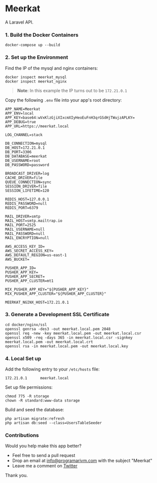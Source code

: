 # Meerkat

A Laravel API.

### 1. Build the Docker Containers

    docker-compose up --build

### 2. Set up the Environment

Find the IP of the mysql and nginx containers:

    docker inspect meerkat_mysql
    docker inspect meerkat_nginx

> **Note**: In this example the IP turns out to be `172.21.0.1`

Copy the following `.env` file into your app's root directory:

    APP_NAME=Meerkat
    APP_ENV=local
    APP_KEY=base64:wVxKlzGjiXIxcmXIyHeoEuFnH3qrGSdHjTWujzAPLKY=
    APP_DEBUG=true
    APP_URL=https://meerkat.local

    LOG_CHANNEL=stack

    DB_CONNECTION=mysql
    DB_HOST=172.21.0.1
    DB_PORT=3306
    DB_DATABASE=meerkat
    DB_USERNAME=root
    DB_PASSWORD=password

    BROADCAST_DRIVER=log
    CACHE_DRIVER=file
    QUEUE_CONNECTION=sync
    SESSION_DRIVER=file
    SESSION_LIFETIME=120

    REDIS_HOST=127.0.0.1
    REDIS_PASSWORD=null
    REDIS_PORT=6379

    MAIL_DRIVER=smtp
    MAIL_HOST=smtp.mailtrap.io
    MAIL_PORT=2525
    MAIL_USERNAME=null
    MAIL_PASSWORD=null
    MAIL_ENCRYPTION=null

    AWS_ACCESS_KEY_ID=
    AWS_SECRET_ACCESS_KEY=
    AWS_DEFAULT_REGION=us-east-1
    AWS_BUCKET=

    PUSHER_APP_ID=
    PUSHER_APP_KEY=
    PUSHER_APP_SECRET=
    PUSHER_APP_CLUSTER=mt1

    MIX_PUSHER_APP_KEY="${PUSHER_APP_KEY}"
    MIX_PUSHER_APP_CLUSTER="${PUSHER_APP_CLUSTER}"

    MEERKAT_NGINX_HOST=172.21.0.1

### 3. Generate a Development SSL Certificate

    cd docker/nginx/ssl
    openssl genrsa -des3 -out meerkat.local.pem 2048
    openssl req -new -key meerkat.local.pem -out meerkat.local.csr
    openssl x509 -req -days 365 -in meerkat.local.csr -signkey meerkat.local.pem -out meerkat.local.crt
    openssl rsa -in meerkat.local.pem -out meerkat.local.key

### 4. Local Set up

Add the following entry to your `/etc/hosts` file:

    172.21.0.1      meerkat.local

Set up file permissions:

    chmod 775 -R storage
    chown -R standard:www-data storage

Build and seed the database:

    php artisan migrate:refresh
    php artisan db:seed --class=UsersTableSeeder

### Contributions

Would you help make this app better?

- Feel free to send a pull request
- Drop an email at info@programarivm.com with the subject "Meerkat"
- Leave me a comment on [Twitter](https://twitter.com/programarivm)

Thank you.
